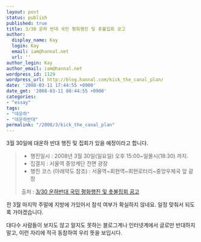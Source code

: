 ```yaml
---
layout: post
status: publish
published: true
title: 3/30 운하 반대 국민 평화행진 및 촛불집회 공고
author:
  display_name: Kay
  login: Kay
  email: iam@hannal.net
  url: ''
author_login: Kay
author_email: iam@hannal.net
wordpress_id: 1129
wordpress_url: http://blog.hannal.com/kick_the_canal_plan/
date: '2008-03-11 17:44:55 +0900'
date_gmt: '2008-03-11 08:44:55 +0900'
categories:
- "essay"
tags:
- "대운하"
- "대운하반대"
permalink: "/2008/3/kick_the_canal_plan"
---
```

<p>3월 30일에 대운하 반대 행진 및 집회가 있을 예정이라고 합니다.</p>
<blockquote>
<ul>
<li>행진일시 : 2008년 3월 30일(일요일) 오후 15:00~일몰시(18:30) 까지.</li>
<li>집결지 : 서울역 중앙계단 전면 광장</li>
<li>행진 코스 (아래약도 참조) : 서울역~회현역~회현로터리~중앙우체국 앞 광장</li>
</ul>
<p>출처 : <a href="http://www.gobada.co.kr/bbs/board.php?bo_table=a001&wr_id=1771">3/30 운하반대 국민 평화행진 및 촛불집회 공고</a>
</p></blockquote>
<p>전 3월 마지막 주말에 지방에 가있어서 참석 여부가 확실하지 않네요. 일정 맞춰서 되도록 가야겠습니다.</p>
<p>대다수 사람들이 보지도 않고 알지도 못하는 블로그계나 인터넷계에서 글로만 반대하지 말고, 이런 자리에 적극 동참하여 우리 뜻을 보입시다.</p>
